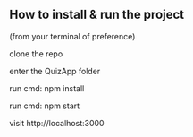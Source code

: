 ## How to install & run the project

(from your terminal of preference)

clone the repo

enter the QuizApp folder

run cmd: npm install 

run cmd: npm start

visit http://localhost:3000
